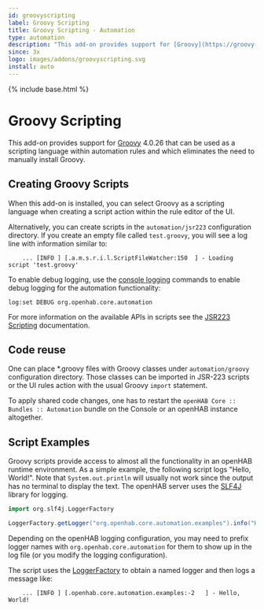 ```yaml
---
id: groovyscripting
label: Groovy Scripting
title: Groovy Scripting - Automation
type: automation
description: "This add-on provides support for [Groovy](https://groovy-lang.org/) 4.0.26 that can be used as a scripting language within automation rules and which eliminates the need to manually install Groovy."
since: 3x
logo: images/addons/groovyscripting.svg
install: auto
---
```


<!-- Attention authors: Do not edit directly. Please add your changes to the appropriate source repository -->

{% include base.html %}

# Groovy Scripting

<AddonLogo />

This add-on provides support for [Groovy](https://groovy-lang.org/) 4.0.26 that can be used as a scripting language within automation rules and which eliminates the need to manually install Groovy.

## Creating Groovy Scripts

When this add-on is installed, you can select Groovy as a scripting language when creating a script action within the rule editor of the UI.

Alternatively, you can create scripts in the `automation/jsr223` configuration directory.
If you create an empty file called `test.groovy`, you will see a log line with information similar to:

```text
    ... [INFO ] [.a.m.s.r.i.l.ScriptFileWatcher:150  ] - Loading script 'test.groovy'
```

To enable debug logging, use the [console logging]({{base}}/administration/logging.html) commands to enable debug logging for the automation functionality:

```shell
log:set DEBUG org.openhab.core.automation
```

For more information on the available APIs in scripts see the [JSR223 Scripting]({{base}}/configuration/jsr223.html) documentation.

## Code reuse

One can place *.groovy files with Groovy classes under `automation/groovy` configuration directory.
Those classes can be imported in JSR-223 scripts or the UI rules action with the usual Groovy `import` statement.

To apply shared code changes, one has to restart the `openHAB Core :: Bundles :: Automation` bundle on the Console or an openHAB instance altogether.

## Script Examples

Groovy scripts provide access to almost all the functionality in an openHAB runtime environment.
As a simple example, the following script logs "Hello, World!".
Note that `System.out.println` will usually not work since the output has no terminal to display the text.
The openHAB server uses the [SLF4J](https://www.slf4j.org/) library for logging.

```groovy
import org.slf4j.LoggerFactory

LoggerFactory.getLogger("org.openhab.core.automation.examples").info("Hello, World!")
```

Depending on the openHAB logging configuration, you may need to prefix logger names with `org.openhab.core.automation` for them to show up in the log file (or you modify the logging configuration).

The script uses the [LoggerFactory](https://www.slf4j.org/apidocs/org/slf4j/Logger.html) to obtain a named logger and then logs a message like:

```text
    ... [INFO ] [.openhab.core.automation.examples:-2   ] - Hello, World!
```
